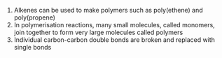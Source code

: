 1. Alkenes can be used to make polymers such as poly(ethene) and poly(propene)
2. In polymerisation reactions, many small molecules, called monomers, join together to form very large molecules called polymers
3. Individual carbon-carbon double bonds are broken and replaced with single bonds
